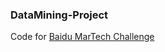 ### DataMining-Project
Code for [Baidu MarTech Challenge](https://aistudio.baidu.com/competition/detail/819/0/submit-result)
